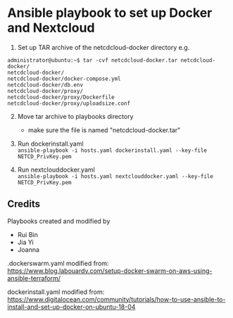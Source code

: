 # Ansible playbook to set up Docker and Nextcloud

1. Set up TAR archive of the netcdcloud-docker directory 
  e.g.  
  ```
  administrator@ubuntu:~$ tar -cvf netcdcloud-docker.tar netcdcloud-docker/
  netcdcloud-docker/
  netcdcloud-docker/docker-compose.yml
  netcdcloud-docker/db.env
  netcdcloud-docker/proxy/
  netcdcloud-docker/proxy/Dockerfile
  netcdcloud-docker/proxy/uploadsize.conf
  ``` 
  
2. Move tar archive to playbooks directory  
    * make sure the file is named "netcdcloud-docker.tar"  
3. Run dockerinstall.yaml  
```ansible-playbook -i hosts.yaml dockerinstall.yaml --key-file NETCD_PrivKey.pem ```  
    
4. Run nextclouddocker.yaml  
```ansible-playbook -i hosts.yaml nextclouddocker.yaml --key-file NETCD_PrivKey.pem ```  
  
## Credits

Playbooks created and modified by  
 - Rui Bin   
 - Jia Yi  
 - Joanna  

.dockerswarm.yaml modified from:  
https://www.blog.labouardy.com/setup-docker-swarm-on-aws-using-ansible-terraform/  
  
dockerinstall.yaml modified from:  
https://www.digitalocean.com/community/tutorials/how-to-use-ansible-to-install-and-set-up-docker-on-ubuntu-18-04  
